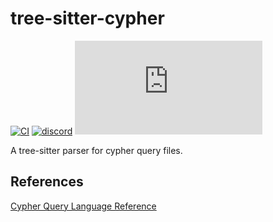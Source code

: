 # tree-sitter-cypher

[![CI][ci]](https://github.com/theoriginalstove/tree-sitter-cypher/actions/workflows/ci.yml)
[![discord][discord]](https://discord.gg/w7nTvsVJhm)
[![matrix][matrix]](https://matrix.to/#/#tree-sitter-chat:matrix.org)
<!-- NOTE: uncomment these if you're publishing packages: -->
<!-- [![npm][npm]](https://www.npmjs.com/package/tree-sitter-cypher) -->
<!-- [![crates][crates]](https://crates.io/crates/tree-sitter-cypher) -->

A tree-sitter parser for cypher query files.

## References

[Cypher Query Language Reference](https://s3.amazonaws.com/artifacts.opencypher.org/openCypher9.pdf)


<!-- NOTE: add the grammar's references here -->

[ci]: https://img.shields.io/github/actions/workflow/status/tree-sitter-grammars/tree-sitter-PARSER_NAME/ci.yml?logo=github&label=CI
[discord]: https://img.shields.io/discord/1063097320771698699?logo=discord&label=discord
[matrix]: https://img.shields.io/matrix/tree-sitter-chat%3Amatrix.org?logo=matrix&label=matrix
[npm]: https://img.shields.io/npm/v/tree-sitter-PARSER_NAME?logo=npm
[crates]: https://img.shields.io/crates/v/tree-sitter-PARSER_NAME?logo=rust
[pypi]: https://img.shields.io/pypi/v/tree-sitter-PARSER_NAME?logo=pypi&logoColor=ffd242
